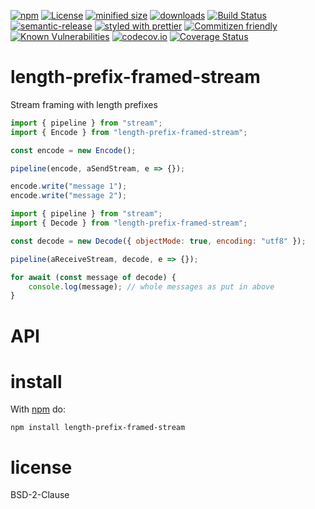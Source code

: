 [![npm](https://img.shields.io/npm/v/length-prefix-framed-stream.svg)](https://www.npmjs.com/package/length-prefix-framed-stream)
[![License](https://img.shields.io/badge/License-BSD%203--Clause-blue.svg)](https://opensource.org/licenses/BSD-3-Clause)
[![minified size](https://badgen.net/bundlephobia/min/length-prefix-framed-stream)](https://bundlephobia.com/result?p=length-prefix-framed-stream)
[![downloads](http://img.shields.io/npm/dm/length-prefix-framed-stream.svg?style=flat-square)](https://npmjs.org/package/length-prefix-framed-stream)
[![Build Status](https://travis-ci.com/arlac77/length-prefix-framed-stream.svg?branch=master)](https://travis-ci.com/arlac77/length-prefix-framed-stream)
[![semantic-release](https://img.shields.io/badge/%20%20%F0%9F%93%A6%F0%9F%9A%80-semantic--release-e10079.svg)](https://github.com/arlac77/length-prefix-framed-stream.git)
[![styled with prettier](https://img.shields.io/badge/styled_with-prettier-ff69b4.svg)](https://github.com/prettier/prettier)
[![Commitizen friendly](https://img.shields.io/badge/commitizen-friendly-brightgreen.svg)](http://commitizen.github.io/cz-cli/)
[![Known Vulnerabilities](https://snyk.io/test/github/arlac77/length-prefix-framed-stream/badge.svg)](https://snyk.io/test/github/arlac77/length-prefix-framed-stream)
[![codecov.io](http://codecov.io/github/arlac77/length-prefix-framed-stream/coverage.svg?branch=master)](http://codecov.io/github/arlac77/length-prefix-framed-stream?branch=master)
[![Coverage Status](https://coveralls.io/repos/arlac77/length-prefix-framed-stream/badge.svg)](https://coveralls.io/r/arlac77/length-prefix-framed-stream)

# length-prefix-framed-stream

Stream framing with length prefixes

```js
import { pipeline } from "stream";
import { Encode } from "length-prefix-framed-stream";

const encode = new Encode();

pipeline(encode, aSendStream, e => {});

encode.write("message 1");
encode.write("message 2");
```

```js
import { pipeline } from "stream";
import { Decode } from "length-prefix-framed-stream";

const decode = new Decode({ objectMode: true, encoding: "utf8" });

pipeline(aReceiveStream, decode, e => {});

for await (const message of decode) {
    console.log(message); // whole messages as put in above
}
````

# API

# install

With [npm](http://npmjs.org) do:

```shell
npm install length-prefix-framed-stream
```

# license

BSD-2-Clause

